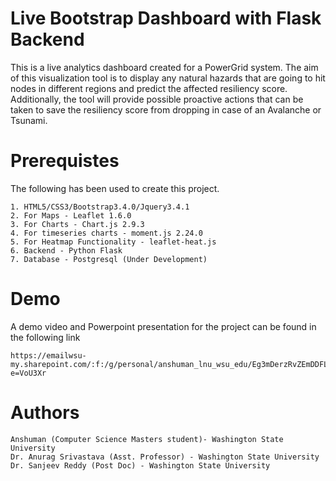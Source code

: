 # Live Bootstrap Dashboard with Flask Backend 
This is a live analytics dashboard created for a PowerGrid system. The aim of this visualization tool is to display any natural hazards that are going to hit nodes in different regions and predict the affected resiliency score. Additionally, the tool will provide possible proactive actions that can be taken to save the resiliency score from dropping in case of an Avalanche or Tsunami.     

# Prerequistes
The following has been used to create this project. 
```
1. HTML5/CSS3/Bootstrap3.4.0/Jquery3.4.1
2. For Maps - Leaflet 1.6.0 
3. For Charts - Chart.js 2.9.3
4. For timeseries charts - moment.js 2.24.0 
5. For Heatmap Functionality - leaflet-heat.js
6. Backend - Python Flask 
7. Database - Postgresql (Under Development)
```

# Demo
A demo video and Powerpoint presentation for the project can be found in the following link
```
https://emailwsu-my.sharepoint.com/:f:/g/personal/anshuman_lnu_wsu_edu/Eg3mDerzRvZEmDDFLQm53moBhvz_S0oZXQhL178_nlVowQ?e=VoU3Xr
```

# Authors
```
Anshuman (Computer Science Masters student)- Washington State University
Dr. Anurag Srivastava (Asst. Professor) - Washington State University 
Dr. Sanjeev Reddy (Post Doc) - Washington State University
```
